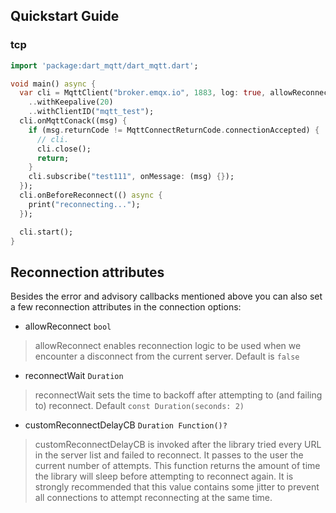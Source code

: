 ## Quickstart Guide

### tcp
``` dart
import 'package:dart_mqtt/dart_mqtt.dart';

void main() async {
  var cli = MqttClient("broker.emqx.io", 1883, log: true, allowReconnect: true)
    ..withKeepalive(20)
    ..withClientID("mqtt_test");
  cli.onMqttConack((msg) {
    if (msg.returnCode != MqttConnectReturnCode.connectionAccepted) {
      // cli.
      cli.close();
      return;
    }
    cli.subscribe("test111", onMessage: (msg) {});
  });
  cli.onBeforeReconnect(() async {
    print("reconnecting...");
  });

  cli.start();
}
```

<!-- 
This README describes the package. If you publish this package to pub.dev,
this README's contents appear on the landing page for your package.

For information about how to write a good package README, see the guide for
[writing package pages](https://dart.dev/guides/libraries/writing-package-pages). 

For general information about developing packages, see the Dart guide for
[creating packages](https://dart.dev/guides/libraries/create-library-packages)
and the Flutter guide for
[developing packages and plugins](https://flutter.dev/developing-packages). 
-->
<!-- 
TODO: Put a short description of the package here that helps potential users
know whether this package might be useful for them.

## Features

TODO: List what your package can do. Maybe include images, gifs, or videos.

## Getting started

TODO: List prerequisites and provide or point to information on how to
start using the package.

## Usage

TODO: Include short and useful examples for package users. Add longer examples
to `/example` folder. 

```dart
const like = 'sample';
```

## Additional information

TODO: Tell users more about the package: where to find more information, how to 
contribute to the package, how to file issues, what response they can expect 
from the package authors, and more.
 -->

## Reconnection attributes
Besides the error and advisory callbacks mentioned above you can also set a few reconnection attributes in the connection options:
- allowReconnect `bool`
> allowReconnect enables reconnection logic to be used when we encounter a disconnect from the current server. Default is `false`
- reconnectWait `Duration`
> reconnectWait sets the time to backoff after attempting to (and failing to) reconnect. Default `const Duration(seconds: 2)`
- customReconnectDelayCB `Duration Function()?`
> customReconnectDelayCB is invoked after the library tried every URL in the server list and failed to reconnect. It passes to the user the current number of attempts. This function returns the amount of time the library will sleep before attempting to reconnect again. It is strongly recommended that this value contains some jitter to prevent all connections to attempt reconnecting at the same time.